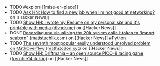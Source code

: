 - TODO #explore [[mise-en-place]]
- TODO [Ask HN: How to find a new job when I'm not good at networking?](https://news.ycombinator.com/item?id=40833149) on [[Hacker News]]
- TODO [Show HN: I wrote my Resume on my personal site and it's printable with media (dlvhdr.me)](https://news.ycombinator.com/item?id=40821768) on [[Hacker News]]
- DONE [Recording and visualising the 20k system calls it takes to "import seaborn" (mattstuchlik.com)](https://news.ycombinator.com/item?id=39402868) on [[Hacker News]] #Python
- TODO [The seventh most popular easily understood unsolved problem on MathOverflow (mathstodon.xyz)](https://news.ycombinator.com/item?id=39401487) on [[Hacker News]]
- TODO [Show HN: Driftmania – an open source PICO-8 racing game (frenchie14.itch.io)](https://news.ycombinator.com/item?id=39402142) on [[Hacker News]]